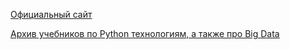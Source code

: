 [Официальный сайт](https://www.python.org)

[Архив учебников по Python технологиям, а также про Big Data](https://coderlessons.com/tutorials)

